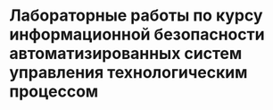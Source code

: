 # Лабораторные работы по курсу информационной безопасности автоматизированных систем управления технологическим процессом

